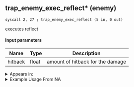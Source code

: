 ## trap_enemy_exec_reflect* (enemy)

`syscall 2, 27 ; trap_enemy_exec_reflect (5 in, 0 out)`

executes reflect

#### Input parameters
| Name | Type | Description
|------|------|------------
| hitback   | float   | amount of hitback for the damage




<details>
	<summary>Appears in:</summary>

</details>

<details>
	<summary>Example Usage From NA</summary>
```

```
</details>

